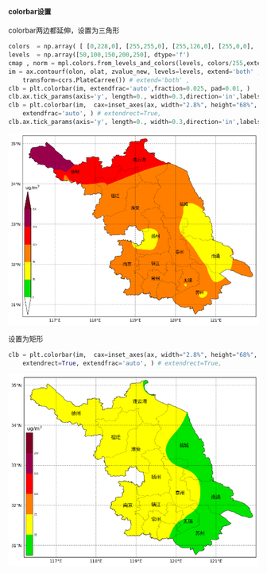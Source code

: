 #### colorbar设置
colorbar两边都延伸，设置为三角形
```python
colors  = np.array( [ [0,228,0], [255,255,0], [255,126,0], [255,0,0], [153,0,76], [126,0,35] ], dtype='f4')
levels  = np.array([50,100,150,200,250], dtype='f')
cmap , norm = mpl.colors.from_levels_and_colors(levels, colors/255,extend='both' )
im = ax.contourf(olon, olat, zvalue_new, levels=levels, extend='both' ,cmap=cmap, norm=norm, \
    transform=ccrs.PlateCarree()) # extend='both' ,
clb = plt.colorbar(im, extendfrac='auto',fraction=0.025, pad=0.01, )
clb.ax.tick_params(axis='y', length=0., width=0.3,direction='in',labelsize=8)
clb = plt.colorbar(im,  cax=inset_axes(ax, width="2.8%", height="68%", loc=3),extend='both',\ 
    extendfrac='auto', ) # extendrect=True,
clb.ax.tick_params(axis='y', length=0., width=0.3,direction='in',labelsize=6)  
```
![image](https://github.com/wangrenz/notes/blob/master/python_tutorial/figures/pm25_tri.png)

设置为矩形
```python
clb = plt.colorbar(im,  cax=inset_axes(ax, width="2.8%", height="68%", loc=3),extend='both',\ 
    extendrect=True, extendfrac='auto', ) # extendrect=True,
```
![image](https://github.com/wangrenz/notes/blob/master/python_tutorial/figures/pm25_square.png)
